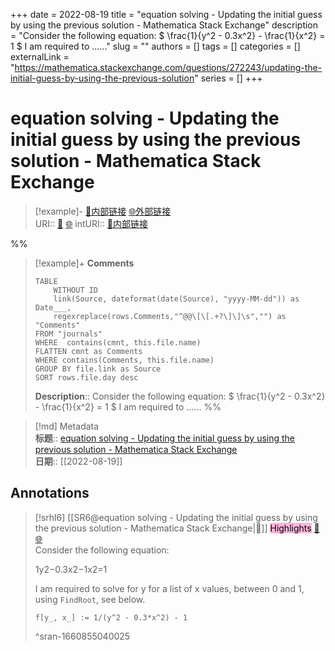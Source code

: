 +++ 
date = 2022-08-19
title = "equation solving - Updating the initial guess by using the previous solution - Mathematica Stack Exchange"
description = "Consider the following equation:
$
 \frac{1}{y^2 - 0.3x^2} - \frac{1}{x^2} = 1
 $
I am required to ......"
slug = ""
authors = []
tags = []
categories = []
externalLink = "https://mathematica.stackexchange.com/questions/272243/updating-the-initial-guess-by-using-the-previous-solution"
series = []
+++

# equation solving - Updating the initial guess by using the previous solution - Mathematica Stack Exchange

> [!example]- [🧷内部链接](<http://localhost:7026/unread/6>) [🌐外部链接](<>)    
> URI:: [🧷](<http://localhost:7026/unread/6>) [🌐](<>) 
> intURI:: [🧷内部链接](<http://localhost:7026/reading/6>)

%%
> [!example]+ **Comments**  
> ```dataview
> TABLE 
>     WITHOUT ID
>     link(Source, dateformat(date(Source), "yyyy-MM-dd")) as Date___, 
>     regexreplace(rows.Comments,"^@@\[\[.+?\]\]\s","") as "Comments"
> FROM "journals"
> WHERE  contains(cmnt, this.file.name)
> FLATTEN cmnt as Comments
> WHERE contains(Comments, this.file.name)
> GROUP BY file.link as Source
> SORT rows.file.day desc
> ```
>  **Description**:: Consider the following equation:
$
 \frac{1}{y^2 - 0.3x^2} - \frac{1}{x^2} = 1
 $
I am required to ......
%%

> [!md] Metadata  
> **标题**:: [equation solving - Updating the initial guess by using the previous solution - Mathematica Stack Exchange](https://mathematica.stackexchange.com/questions/272243/updating-the-initial-guess-by-using-the-previous-solution)  
> **日期**:: [[2022-08-19]]  

## Annotations


> [!srhl6] [[SR6@equation solving - Updating the initial guess by using the previous solution - Mathematica Stack Exchange|📄]] <mark style="background-color: #ffb7da">Highlights</mark> [🧷](<http://localhost:7026/unread/6#id=1660855040025>) [🌐](<#id=1660855040025>)   
> Consider the following equation:
> 
> 1y2−0.3x2−1x2=1
> 
> I am required to solve for y for a list of x values, between 0 and 1, using `FindRoot`, see below.
> 
> ```
> f[y_, x_] := 1/(y^2 - 0.3*x^2) - 1
> ```
> ^sran-1660855040025

